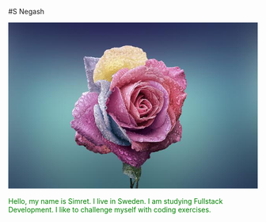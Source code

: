 #S Negash

!['This is a rose image.'](rose.jpg)

<span style="color: green"> Hello, my name is Simret. I live in Sweden. I am studying Fullstack Development. I like to challenge myself with coding exercises.</span>